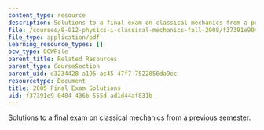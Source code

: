 ```yaml
---
content_type: resource
description: Solutions to a final exam on classical mechanics from a previous semester.
file: /courses/8-012-physics-i-classical-mechanics-fall-2008/f37391e90484436b555dad1d44af831b_final_f05sol.pdf
file_type: application/pdf
learning_resource_types: []
ocw_type: OCWFile
parent_title: Related Resources
parent_type: CourseSection
parent_uid: d3234428-a195-ac45-47f7-7522856da9ec
resourcetype: Document
title: 2005 Final Exam Solutions
uid: f37391e9-0484-436b-555d-ad1d44af831b
---
```

Solutions to a final exam on classical mechanics from a previous semester.